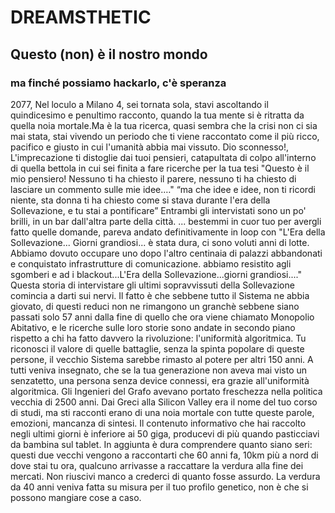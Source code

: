 # DREAMSTHETIC
## Questo (non) è il nostro mondo
### ma finché possiamo hackarlo, c'è speranza

2077,  Nel loculo a Milano 4, sei tornata sola, stavi ascoltando il quindicesimo e penultimo racconto, quando la tua mente si è ritratta da quella noia mortale.Ma è la tua ricerca, quasi sembra che la crisi non ci sia mai stata, stai vivendo un periodo che ti viene raccontato come il più ricco, pacifico e giusto in cui l'umanità abbia mai vissuto.  Dio sconnesso!, L'imprecazione ti distoglie dai tuoi pensieri, catapultata di colpo all'interno di quella bettola in cui sei finita a fare ricerche per la tua tesi "Questo è il mio pensiero! Nessuno ti ha chiesto il parere, nessuno ti ha chiesto di lasciare un commento sulle mie idee.…" “ma che idee e idee, non ti ricordi niente, sta donna ti ha chiesto come si stava durante l'era della Sollevazione, e tu stai a pontificare” Entrambi gli intervistati sono un po' brilli, in un bar dall'altra parte della città. ... bestemmi in cuor tuo per avergli fatto quelle domande, pareva andato definitivamente in loop con "L'Era della Sollevazione... Giorni grandiosi... è stata dura, ci sono voluti anni di lotte. Abbiamo dovuto occupare uno dopo l'altro centinaia di palazzi abbandonati e conquistato infrastrutture di comunicazione. abbiamo resistito agli sgomberi e ad i blackout...L'Era della Sollevazione...giorni grandiosi...." Questa storia di intervistare gli ultimi sopravvissuti della Sollevazione comincia a darti sui nervi. Il fatto è che sebbene tutto il Sistema ne abbia giovato, di questi reduci non ne rimangono un granchè sebbene siano passati solo 57 anni dalla fine di quello che ora viene chiamato Monopolio Abitativo, e le ricerche sulle loro storie sono andate in secondo piano rispetto a chi ha fatto davvero la rivoluzione: l'uniformità algoritmica. Tu riconosci il valore di quelle battaglie, senza la spinta popolare di queste persone, il vecchio Sistema sarebbe rimasto al potere per altri 150 anni. A tutti veniva insegnato, che se la tua generazione non aveva mai visto un senzatetto, una persona senza device connessi, era grazie all'uniformità algoritmica. Gli Ingenieri del Grafo avevano portato freschezza nella politica vecchia di 2500 anni. Dai Greci alla Silicon Valley era il nome del tuo corso di studi, ma sti racconti erano di una noia mortale con tutte queste parole, emozioni, mancanza di sintesi. Il contenuto informativo che hai raccolto negli ultimi giorni è inferiore ai 50 giga, producevi di più quando pasticciavi da bambina sul tablet. In aggiunta è dura comprendere quanto siano seri: questi due vecchi vengono a raccontarti che 60 anni fa, 10km più a nord di dove stai tu ora, qualcuno  arrivasse a raccattare la verdura alla fine dei mercati. Non riuscivi manco a crederci di quanto fosse assurdo. La verdura da 40 anni veniva fatta su misura per il tuo profilo genetico, non è che si possono mangiare cose a caso. 
